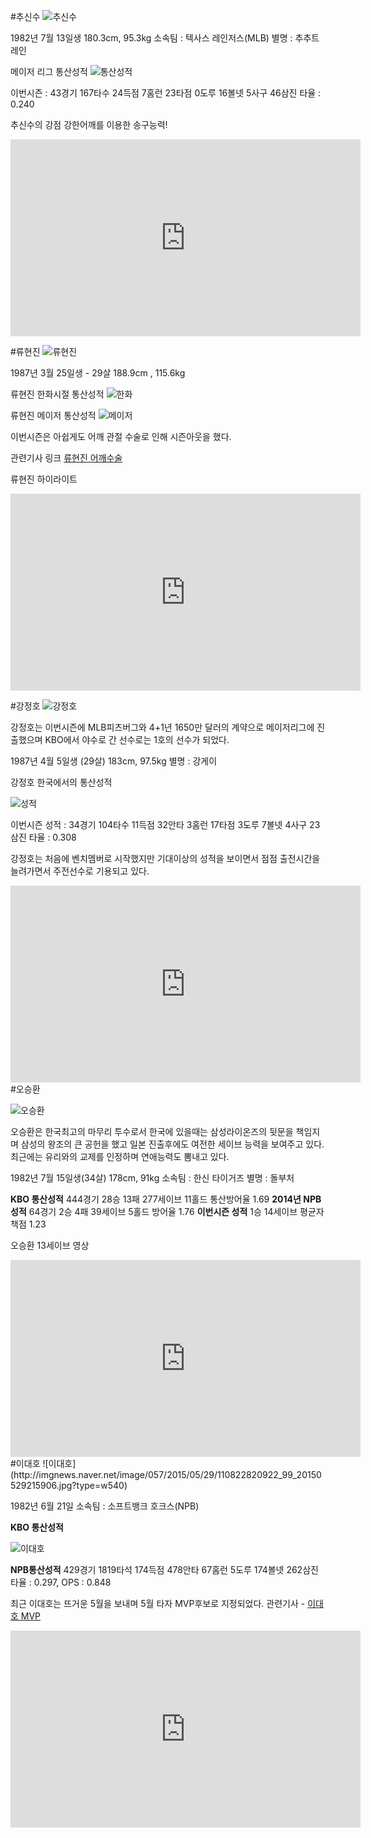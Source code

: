 #추신수
![추신수](http://imgnews.naver.net/image/001/2015/04/11/PYH2014051502850034000_P2_99_20150411110504.jpg?type=w540)

1982년 7월 13일생
180.3cm, 95.3kg
소속팀 : 텍사스 레인저스(MLB)
별명 : 추추트레인

메이저 리그 통산성적
![통산성적](http://postfiles9.naver.net/20131207_264/xxxx3067_1386413921812hkPB5_JPEG/%C3%DF%BD%C5%BC%F6_%C5%EB%BB%EA%BC%BA%C0%FB.jpg?type=w1)

이번시즌 : 43경기 167타수 24득점 7홈런 23타점 0도루 16볼넷 5사구 46삼진 타율 : 0.240

추신수의 강점 강한어깨를 이용한 송구능력!
<iframe width="560" height="315" src="https://www.youtube.com/embed/YoMpGwkQXt0" frameborder="0" allowfullscreen></iframe>

#류현진
![류현진](http://ph.kyeongin.com/news/photo/201503/949846_510972_2352.jpg)

1987년 3월 25일생 - 29살
188.9cm , 115.6kg

류현진 한화시절 통산성적
![한화](http://postfiles13.naver.net/20150313_140/xxxx3067_1426238528476o19dF_JPEG/%B7%F9%C7%F6%C1%F8_%C5%EB%BB%EA%B1%E2%B7%CF9.jpg?type=w1)

류현진 메이저 통산성적
![메이저](http://postfiles11.naver.net/20150313_282/xxxx3067_1426238792626wX0Qt_JPEG/%B7%F9%C7%F6%C1%F8_%C5%EB%BB%EA%B1%E2%B7%CF10.jpg?type=w1)

이번시즌은 아쉽게도 
어깨 관절 수술로 인해 시즌아웃을 했다.

관련기사 링크 [류현진 어깨수술](http://www.koreadaily.com/news/read.asp?art_id=3399026)

류현진 하이라이트
<iframe width="560" height="315" src="https://www.youtube.com/embed/Th1FLMuG_J4" frameborder="0" allowfullscreen></iframe>

#강정호
![강정호](http://imgnews.naver.net/image/410/2015/05/29/20150529_1007319_99_20150529120307.jpg?type=w540)

강정호는 이번시즌에 MLB피츠버그와 4+1년 1650만 달러의 계약으로 메이저리그에 진출했으며 KBO에서 야수로 간 선수로는 1호의 선수가 되었다.

1987년 4월 5일생 (29살)
183cm, 97.5kg
별명 : 강게이

강정호 한국에서의 통산성적

![성적](http://www.starseoultv.com/news/photo/201501/294858_51933_1116.jpg)

이번시즌 성적 : 34경기 104타수 11득점 32안타 3홈런 17타점 3도루 7볼넷 4사구 23삼진 타율 : 0.308

강정호는 처음에 벤치멤버로 시작했지만 기대이상의 성적을 보이면서 점점 출전시간을 늘려가면서 주전선수로 기용되고 있다.

<iframe width="560" height="315" src="https://www.youtube.com/embed/6kyElGo2VXU" frameborder="0" allowfullscreen></iframe>
#오승환

![오승환](http://imgnews.naver.net/image/421/2015/03/26/825818_article_99_20150326172308.jpg?type=w540)

오승환은 한국최고의 마무리 투수로서 한국에 있을때는 삼성라이온즈의 뒷문을 책임지며 삼성의 왕조의 큰 공헌을 했고 일본 진출후에도 여전한 세이브 능력을 보여주고 있다.
최근에는 유리와의 교제를 인정하며 연애능력도 뽐내고 있다.

1982년 7월 15일생(34살)
178cm, 91kg
소속팀 : 한신 타이거즈
별명 : 돌부처

**KBO 통산성적**
444경기 28승 13패 277세이브 11홀드 통산방어율 1.69
**2014년 NPB 성적**
64경기 2승 4패 39세이브 5홀드 방어율 1.76
**이번시즌 성적**
1승 14세이브 평균자책점 1.23

오승환 13세이브 영상
<iframe width="560" height="315" src="https://www.youtube.com/embed/56qpF05zgks" frameborder="0" allowfullscreen></iframe>
#이대호
![이대호](http://imgnews.naver.net/image/057/2015/05/29/110822820922_99_20150529215906.jpg?type=w540)

1982년 6월 21일
소속팀 : 소프트뱅크 호크스(NPB)

**KBO 통산성적**

![이대호](http://kinimage.naver.net/storage/upload/2011/06/37/81989196_1307751066.jpg?type=w620)

**NPB통산성적**
429경기 1819타석 174득점 478안타 67홈런 5도루 174볼넷 262삼진 타율 : 0.297, OPS : 0.848

최근 이대호는 뜨거운 5월을 보내며 5월 타자 MVP후보로 지정되었다. 관련기사 - [이대호 MVP](http://www.hankyung.com/news/app/newsview.php?aid=201505226449g)

<iframe width="560" height="315" src="https://www.youtube.com/embed/0urVZPBTcVQ" frameborder="0" allowfullscreen></iframe>
